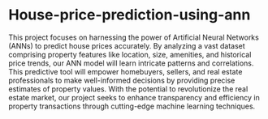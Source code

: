 # House-price-prediction-using-ann
This project focuses on harnessing the power of Artificial Neural Networks (ANNs) to predict house prices accurately. By analyzing a vast dataset comprising property features like location, size, amenities, and historical price trends, our ANN model will learn intricate patterns and correlations. This predictive tool will empower homebuyers, sellers, and real estate professionals to make well-informed decisions by providing precise estimates of property values. With the potential to revolutionize the real estate market, our project seeks to enhance transparency and efficiency in property transactions through cutting-edge machine learning techniques.
